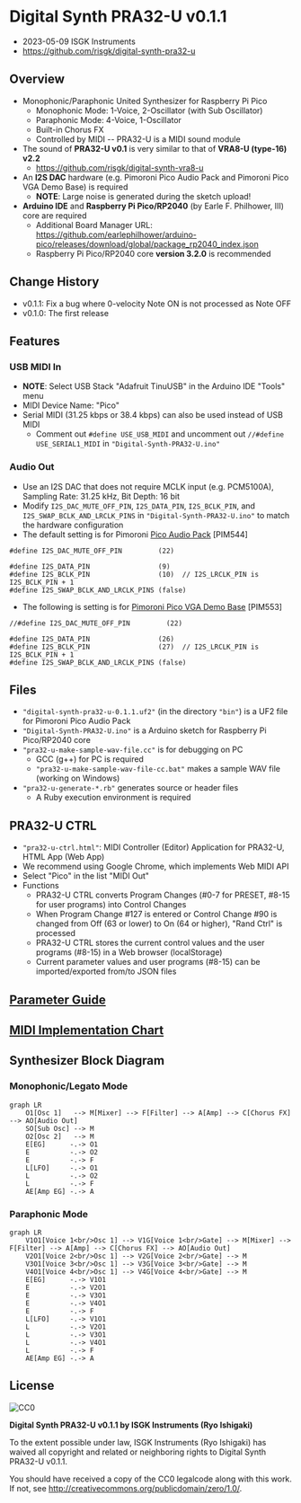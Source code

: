 # Digital Synth PRA32-U v0.1.1

- 2023-05-09 ISGK Instruments
- <https://github.com/risgk/digital-synth-pra32-u>


## Overview

- Monophonic/Paraphonic United Synthesizer for Raspberry Pi Pico
    - Monophonic Mode: 1-Voice, 2-Oscillator (with Sub Oscillator)
    - Paraphonic Mode: 4-Voice, 1-Oscillator
    - Built-in Chorus FX
    - Controlled by MIDI -- PRA32-U is a MIDI sound module
- The sound of **PRA32-U v0.1** is very similar to that of **VRA8-U (type-16) v2.2**
    - <https://github.com/risgk/digital-synth-vra8-u>
- An **I2S DAC** hardware (e.g. Pimoroni Pico Audio Pack and Pimoroni Pico VGA Demo Base) is required
    - **NOTE**: Large noise is generated during the sketch upload!
- **Arduino IDE** and **Raspberry Pi Pico/RP2040** (by Earle F. Philhower, III) core are required
    - Additional Board Manager URL: <https://github.com/earlephilhower/arduino-pico/releases/download/global/package_rp2040_index.json>
    - Raspberry Pi Pico/RP2040 core **version 3.2.0** is recommended


## Change History

- v0.1.1: Fix a bug where 0-velocity Note ON is not processed as Note OFF
- v0.1.0: The first release


## Features

### USB MIDI In

- **NOTE**: Select USB Stack "Adafruit TinuUSB" in the Arduino IDE "Tools" menu
- MIDI Device Name: "Pico"
- Serial MIDI (31.25 kbps or 38.4 kbps) can also be used instead of USB MIDI
    - Comment out `#define USE_USB_MIDI` and uncomment out `//#define USE_SERIAL1_MIDI` in `"Digital-Synth-PRA32-U.ino"`


### Audio Out

- Use an I2S DAC that does not require MCLK input (e.g. PCM5100A), Sampling Rate: 31.25 kHz, Bit Depth: 16 bit
- Modify `I2S_DAC_MUTE_OFF_PIN`, `I2S_DATA_PIN`, `I2S_BCLK_PIN`, and `I2S_SWAP_BCLK_AND_LRCLK_PINS` in `"Digital-Synth-PRA32-U.ino"` to match the hardware configuration
- The default setting is for Pimoroni [Pico Audio Pack](https://shop.pimoroni.com/products/pico-audio-pack) [PIM544]
```
#define I2S_DAC_MUTE_OFF_PIN         (22)

#define I2S_DATA_PIN                 (9)
#define I2S_BCLK_PIN                 (10)  // I2S_LRCLK_PIN is I2S_BCLK_PIN + 1
#define I2S_SWAP_BCLK_AND_LRCLK_PINS (false)
```
- The following is setting is for [Pimoroni Pico VGA Demo Base](https://shop.pimoroni.com/products/pimoroni-pico-vga-demo-base) [PIM553]
```
//#define I2S_DAC_MUTE_OFF_PIN         (22)

#define I2S_DATA_PIN                 (26)
#define I2S_BCLK_PIN                 (27)  // I2S_LRCLK_PIN is I2S_BCLK_PIN + 1
#define I2S_SWAP_BCLK_AND_LRCLK_PINS (false)
```

## Files

- `"digital-synth-pra32-u-0.1.1.uf2"` (in the directory `"bin"`) is a UF2 file for Pimoroni Pico Audio Pack
- `"Digital-Synth-PRA32-U.ino"` is a Arduino sketch for Raspberry Pi Pico/RP2040 core
- `"pra32-u-make-sample-wav-file.cc"` is for debugging on PC
    - GCC (g++) for PC is required
    - `"pra32-u-make-sample-wav-file-cc.bat"` makes a sample WAV file (working on Windows)
- `"pra32-u-generate-*.rb"` generates source or header files
    - A Ruby execution environment is required


## PRA32-U CTRL

- `"pra32-u-ctrl.html"`: MIDI Controller (Editor) Application for PRA32-U, HTML App (Web App)
- We recommend using Google Chrome, which implements Web MIDI API
- Select "Pico" in the list "MIDI Out"
- Functions
    - PRA32-U CTRL converts Program Changes (#0-7 for PRESET, #8-15 for user programs) into Control Changes
    - When Program Change #127 is entered or Control Change #90 is changed from Off (63 or lower) to On (64 or higher), "Rand Ctrl" is processed
    - PRA32-U CTRL stores the current control values and the user programs (#8-15) in a Web browser (localStorage)
    - Current parameter values and user programs (#8-15) can be imported/exported from/to JSON files


## [Parameter Guide](/PRA32-U-Parameter-Guide.md)


## [MIDI Implementation Chart](/PRA32-U-MIDI-Implementation-Chart.md)


## Synthesizer Block Diagram

### Monophonic/Legato Mode

```mermaid
graph LR
    O1[Osc 1]   --> M[Mixer] --> F[Filter] --> A[Amp] --> C[Chorus FX] --> AO[Audio Out]
    SO[Sub Osc] --> M
    O2[Osc 2]   --> M
    E[EG]      -.-> O1
    E          -.-> O2
    E          -.-> F
    L[LFO]     -.-> O1
    L          -.-> O2
    L          -.-> F
    AE[Amp EG] -.-> A
```


### Paraphonic Mode

```mermaid
graph LR
    V1O1[Voice 1<br/>Osc 1] --> V1G[Voice 1<br/>Gate] --> M[Mixer] --> F[Filter] --> A[Amp] --> C[Chorus FX] --> AO[Audio Out]
    V2O1[Voice 2<br/>Osc 1] --> V2G[Voice 2<br/>Gate] --> M
    V3O1[Voice 3<br/>Osc 1] --> V3G[Voice 3<br/>Gate] --> M
    V4O1[Voice 4<br/>Osc 1] --> V4G[Voice 4<br/>Gate] --> M
    E[EG]      -.-> V1O1
    E          -.-> V2O1
    E          -.-> V3O1
    E          -.-> V4O1
    E          -.-> F
    L[LFO]     -.-> V1O1
    L          -.-> V2O1
    L          -.-> V3O1
    L          -.-> V4O1
    L          -.-> F
    AE[Amp EG] -.-> A
```


## License

![CC0](http://i.creativecommons.org/p/zero/1.0/88x31.png)

**Digital Synth PRA32-U v0.1.1 by ISGK Instruments (Ryo Ishigaki)**

To the extent possible under law, ISGK Instruments (Ryo Ishigaki)
has waived all copyright and related or neighboring rights
to Digital Synth PRA32-U v0.1.1.

You should have received a copy of the CC0 legalcode along with this
work.  If not, see <http://creativecommons.org/publicdomain/zero/1.0/>.
